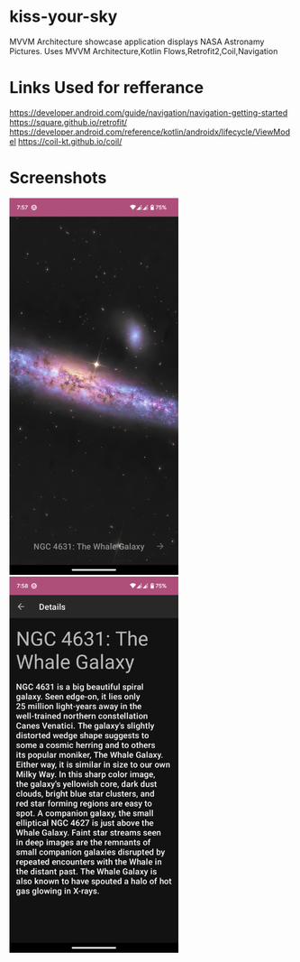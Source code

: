 # kiss-your-sky
MVVM Architecture showcase application displays NASA Astronamy Pictures.
Uses MVVM Architecture,Kotlin Flows,Retrofit2,Coil,Navigation

# Links Used for refferance

https://developer.android.com/guide/navigation/navigation-getting-started
https://square.github.io/retrofit/
https://developer.android.com/reference/kotlin/androidx/lifecycle/ViewModel
https://coil-kt.github.io/coil/

# Screenshots
<img src="https://github.com/goputtanz/kiss-your-sky/blob/master/images/home.png" width="300"/>   <img src="https://github.com/goputtanz/kiss-your-sky/blob/master/images/details.png" width="300"/>
